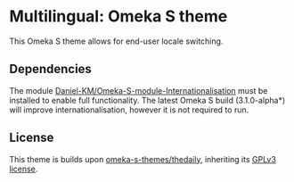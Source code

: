 # Multilingual: Omeka S theme

This Omeka S theme allows for end-user locale switching.

## Dependencies

The module [Daniel-KM/Omeka-S-module-Internationalisation](https://github.com/Daniel-KM/Omeka-S-module-Internationalisation) must be installed to enable full functionality. The latest Omeka S build (3.1.0-alpha*) will improve internationalisation, however it is not required to run.

## License

This theme is builds upon [omeka-s-themes/thedaily](https://github.com/omeka-s-themes/thedaily), inheriting its [GPLv3 license](LICENSE).
